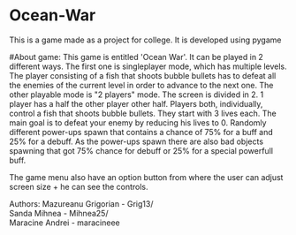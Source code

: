 # Ocean-War

This is a game made as a project for college.
It is developed using pygame

#About game:
 This game is entitled 'Ocean War'. It can be played in 2 different ways. 
 The first one is singleplayer mode, which has multiple levels. The player consisting of a fish that shoots bubble bullets has to defeat all the enemies of the current level in order to advance to the next one.
 The other playable mode is "2 players" mode. The screen is divided in 2. 1 player has a half the other player other half. Players both, individually, control a fish that shoots bubble bullets. They start with 3 lives each. The main goal is to defeat your enemy by reducing his lives to 0. Randomly different power-ups spawn that contains a chance of 75% for a buff and 25% for a debuff. As the power-ups spawn there are also bad objects spawning that got 75% chance for debuff or 25% for a special powerfull buff.
 
 The game menu also have an option button from where the user can adjust screen size + he can see the controls.



Authors: 
Mazureanu Grigorian - Grig13/\
Sanda Mihnea - Mihnea25/\
Maracine Andrei - maracineee
